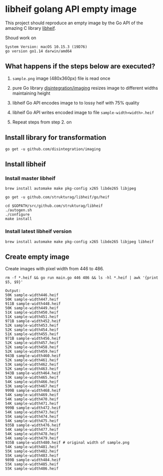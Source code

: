 # libheif golang API empty image

This project should reproduce an empty image by the Go API of the amazing C library [libheif](https://github.com/strukturag/libheif).

Shoud work on
```
System Version: macOS 10.15.3 (19D76)
go version go1.14 darwin/amd64
```

## What happens if the steps below are executed?

1. `sample.png` image (480x360px) file is read once

1. pure Go library [disintegration/imaging](https://github.com/disintegration/imaging) resizes image to different widths maintaining height

1. libheif Go API encodes image to to lossy heif with 75% quality

1. libheif Go API writes encoded image to file `sample-width<width>.heif`

1. Repeat steps from step 2. on

## Install library for transformation
```
go get -u github.com/disintegration/imaging
```
## Install libheif

### Install master libheif
```
brew install automake make pkg-config x265 libde265 libjpeg
```

```
go get -u github.com/strukturag/libheif/go/heif
```

```
cd $GOPATH/src/github.com/strukturag/libheif
./autogen.sh
./configure
make install
```

### Install latest libheif version

```
brew install automake make pkg-config x265 libde265 libjpeg libheif
```

## Create empty image

Create images with pixel width from 446 to 486.

```
rm -f *.heif && go run main.go 446 486 && ls -hl *.heif | awk '{print $5, $9}'

Output:
50K sample-width446.heif
50K sample-width447.heif
911B sample-width448.heif
50K sample-width449.heif
51K sample-width450.heif
51K sample-width451.heif
971B sample-width452.heif
52K sample-width453.heif
52K sample-width454.heif
51K sample-width455.heif
971B sample-width456.heif
52K sample-width457.heif
52K sample-width458.heif
52K sample-width459.heif
943B sample-width460.heif
52K sample-width461.heif
53K sample-width462.heif
52K sample-width463.heif
943B sample-width464.heif
53K sample-width465.heif
54K sample-width466.heif
53K sample-width467.heif
999B sample-width468.heif
54K sample-width469.heif
54K sample-width470.heif
54K sample-width471.heif
999B sample-width472.heif
54K sample-width473.heif
55K sample-width474.heif
54K sample-width475.heif
935B sample-width476.heif
54K sample-width477.heif
54K sample-width478.heif
54K sample-width479.heif
935B sample-width480.heif # original width of sample.png
54K sample-width481.heif
55K sample-width482.heif
55K sample-width483.heif
989B sample-width484.heif
55K sample-width485.heif
55K sample-width486.heif
```

